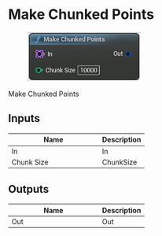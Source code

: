 # Make Chunked Points

<div align="left" data-full-width="false"><figure><img src="../../../api/Point/Make_Chunked_Points.png" alt=""><figcaption></figcaption></figure></div>

Make Chunked Points

## Inputs

<table><thead><tr><th width="170">Name</th><th>Description</th></tr></thead><tbody><tr><td>In</td><td>In</td></tr><tr><td>Chunk Size</td><td>ChunkSize</td></tr></tbody></table>

## Outputs

<table><thead><tr><th width="170">Name</th><th>Description</th></tr></thead><tbody><tr><td>Out</td><td>Out</td></tr></tbody></table>

